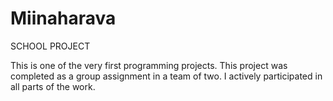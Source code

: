 # Miinaharava

SCHOOL PROJECT

This is one of the very first programming projects. This project was completed as a group assignment in a team of two. I actively participated in all parts of the work.
